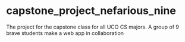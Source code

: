 # capstone_project_nefarious_nine
The project for the capstone class for all UCO CS majors. A group of 9 brave students make a web app in collaboration
